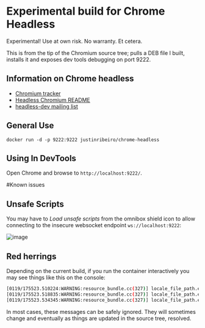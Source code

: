 # Experimental build for Chrome Headless

Experimental! Use at own risk. No warranty. Et cetera.

This is from the tip of the Chromium source tree; pulls a DEB file I built, installs it and exposes dev tools debugging on port 9222.

## Information on Chrome headless

* [Chromium tracker](https://bugs.chromium.org/p/chromium/issues/list?q=label:Proj-Headless)
* [Headless Chromium README](https://chromium.googlesource.com/chromium/src/+/lkgr/headless/README.md)
* [headless-dev mailing list](https://groups.google.com/a/chromium.org/forum/#!forum/headless-dev)

## General Use
`docker run -d -p 9222:9222 justinribeiro/chrome-headless`

## Using In DevTools
Open Chrome and browse to `http://localhost:9222/`.

#Known issues

## Unsafe Scripts
You may have to _Load unsafe scripts_ from the omnibox shield icon to allow connecting to the insecure websocket endpoint `ws://localhost:9222`:

![image](https://cloud.githubusercontent.com/assets/39191/21593324/b3e92618-d0ca-11e6-9472-d07b9b9df2c9.png)

## Red herrings
Depending on the current build, if you run the container interactively you may see things like this on the console:

```sh
[0119/175523.510224:WARNING:resource_bundle.cc(327)] locale_file_path.empty() for locale 
[0119/175523.518835:WARNING:resource_bundle.cc(327)] locale_file_path.empty() for locale 
[0119/175523.534345:WARNING:resource_bundle.cc(327)] locale_file_path.empty() for locale 
```
In most cases, these messages can be safely ignored. They will sometimes change and eventually as things are updated in the source tree, resolved.
